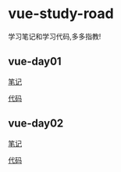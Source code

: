 # vue-study-road

学习笔记和学习代码,多多指教!

## vue-day01

[笔记](./notes/vueday01.md "第一天笔记")

[代码](./vueday01 "第一天代码")


## vue-day02

[笔记](./notes/vueday02.md "第二天笔记")

[代码](./vueday02 "第二天代码")